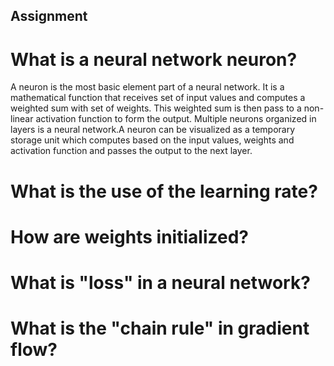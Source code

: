 ## Assignment
# What is a neural network neuron?
  A neuron is the most basic element part of a neural network. It is a mathematical function that receives set of input values and computes a weighted sum with set of weights. This weighted sum is then pass to a non-linear activation function to form the output. Multiple neurons organized in layers is a neural network.A neuron can be visualized as a temporary storage unit which computes based on the input values, weights and activation function and passes the output to the next layer.

# What is the use of the learning rate?
# How are weights initialized?
# What is "loss" in a neural network?
# What is the "chain rule" in gradient flow?


